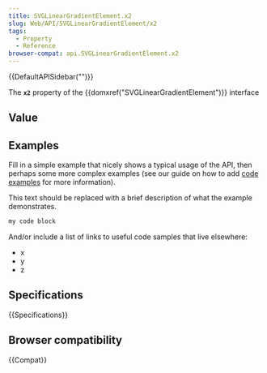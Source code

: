 ```yaml
---
title: SVGLinearGradientElement.x2
slug: Web/API/SVGLinearGradientElement/x2
tags:
  - Property
  - Reference
browser-compat: api.SVGLinearGradientElement.x2
---
```

{{DefaultAPISidebar("")}}

The **`x2`** property of the {{domxref("SVGLinearGradientElement")}} interface 

## Value



## Examples

Fill in a simple example that nicely shows a typical usage of the API, then perhaps some more complex examples (see our guide on how to add [code examples](/en-US/docs/MDN/Contribute/Structures/Code_examples) for more information).

This text should be replaced with a brief description of what the example demonstrates.

```js
my code block
```

And/or include a list of links to useful code samples that live elsewhere:

*   x
*   y
*   z

## Specifications

{{Specifications}}

## Browser compatibility

{{Compat}}


